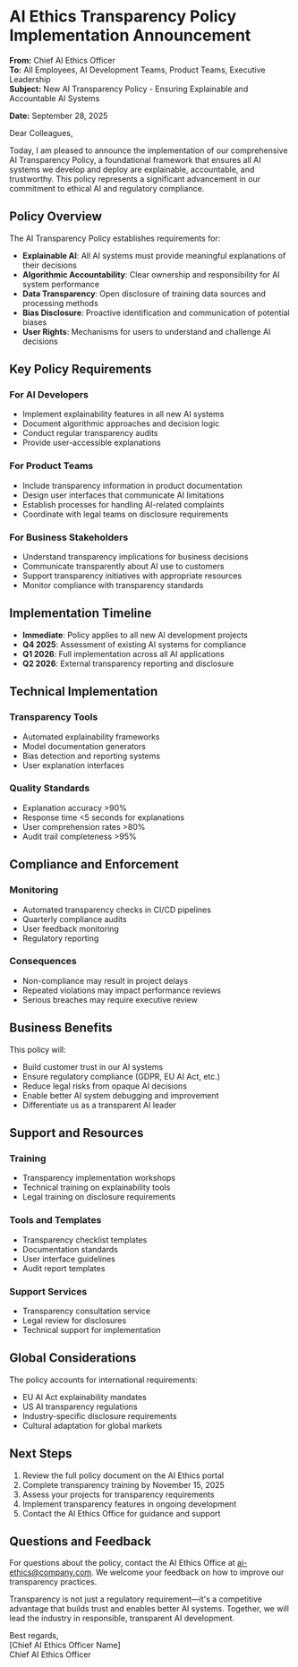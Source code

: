 # AI Ethics Transparency Policy Implementation Announcement

**From:** Chief AI Ethics Officer  
**To:** All Employees, AI Development Teams, Product Teams, Executive Leadership  
**Subject:** New AI Transparency Policy - Ensuring Explainable and Accountable AI Systems  

**Date:** September 28, 2025  

Dear Colleagues,

Today, I am pleased to announce the implementation of our comprehensive AI Transparency Policy, a foundational framework that ensures all AI systems we develop and deploy are explainable, accountable, and trustworthy. This policy represents a significant advancement in our commitment to ethical AI and regulatory compliance.

## Policy Overview

The AI Transparency Policy establishes requirements for:

- **Explainable AI**: All AI systems must provide meaningful explanations of their decisions
- **Algorithmic Accountability**: Clear ownership and responsibility for AI system performance
- **Data Transparency**: Open disclosure of training data sources and processing methods
- **Bias Disclosure**: Proactive identification and communication of potential biases
- **User Rights**: Mechanisms for users to understand and challenge AI decisions

## Key Policy Requirements

### For AI Developers
- Implement explainability features in all new AI systems
- Document algorithmic approaches and decision logic
- Conduct regular transparency audits
- Provide user-accessible explanations

### For Product Teams
- Include transparency information in product documentation
- Design user interfaces that communicate AI limitations
- Establish processes for handling AI-related complaints
- Coordinate with legal teams on disclosure requirements

### For Business Stakeholders
- Understand transparency implications for business decisions
- Communicate transparently about AI use to customers
- Support transparency initiatives with appropriate resources
- Monitor compliance with transparency standards

## Implementation Timeline

- **Immediate**: Policy applies to all new AI development projects
- **Q4 2025**: Assessment of existing AI systems for compliance
- **Q1 2026**: Full implementation across all AI applications
- **Q2 2026**: External transparency reporting and disclosure

## Technical Implementation

### Transparency Tools
- Automated explainability frameworks
- Model documentation generators
- Bias detection and reporting systems
- User explanation interfaces

### Quality Standards
- Explanation accuracy >90%
- Response time <5 seconds for explanations
- User comprehension rates >80%
- Audit trail completeness >95%

## Compliance and Enforcement

### Monitoring
- Automated transparency checks in CI/CD pipelines
- Quarterly compliance audits
- User feedback monitoring
- Regulatory reporting

### Consequences
- Non-compliance may result in project delays
- Repeated violations may impact performance reviews
- Serious breaches may require executive review

## Business Benefits

This policy will:

- Build customer trust in our AI systems
- Ensure regulatory compliance (GDPR, EU AI Act, etc.)
- Reduce legal risks from opaque AI decisions
- Enable better AI system debugging and improvement
- Differentiate us as a transparent AI leader

## Support and Resources

### Training
- Transparency implementation workshops
- Technical training on explainability tools
- Legal training on disclosure requirements

### Tools and Templates
- Transparency checklist templates
- Documentation standards
- User interface guidelines
- Audit report templates

### Support Services
- Transparency consultation service
- Legal review for disclosures
- Technical support for implementation

## Global Considerations

The policy accounts for international requirements:

- EU AI Act explainability mandates
- US AI transparency regulations
- Industry-specific disclosure requirements
- Cultural adaptation for global markets

## Next Steps

1. Review the full policy document on the AI Ethics portal
2. Complete transparency training by November 15, 2025
3. Assess your projects for transparency requirements
4. Implement transparency features in ongoing development
5. Contact the AI Ethics Office for guidance and support

## Questions and Feedback

For questions about the policy, contact the AI Ethics Office at ai-ethics@company.com. We welcome your feedback on how to improve our transparency practices.

Transparency is not just a regulatory requirement—it's a competitive advantage that builds trust and enables better AI systems. Together, we will lead the industry in responsible, transparent AI development.

Best regards,  
[Chief AI Ethics Officer Name]  
Chief AI Ethics Officer